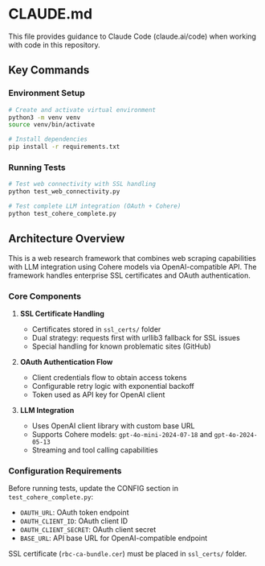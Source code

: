 # CLAUDE.md

This file provides guidance to Claude Code (claude.ai/code) when working with code in this repository.

## Key Commands

### Environment Setup
```bash
# Create and activate virtual environment
python3 -m venv venv
source venv/bin/activate

# Install dependencies
pip install -r requirements.txt
```

### Running Tests
```bash
# Test web connectivity with SSL handling
python test_web_connectivity.py

# Test complete LLM integration (OAuth + Cohere)
python test_cohere_complete.py
```

## Architecture Overview

This is a web research framework that combines web scraping capabilities with LLM integration using Cohere models via OpenAI-compatible API. The framework handles enterprise SSL certificates and OAuth authentication.

### Core Components

1. **SSL Certificate Handling**
   - Certificates stored in `ssl_certs/` folder
   - Dual strategy: requests first with urllib3 fallback for SSL issues
   - Special handling for known problematic sites (GitHub)

2. **OAuth Authentication Flow**
   - Client credentials flow to obtain access tokens
   - Configurable retry logic with exponential backoff
   - Token used as API key for OpenAI client

3. **LLM Integration**
   - Uses OpenAI client library with custom base URL
   - Supports Cohere models: `gpt-4o-mini-2024-07-18` and `gpt-4o-2024-05-13`
   - Streaming and tool calling capabilities

### Configuration Requirements

Before running tests, update the CONFIG section in `test_cohere_complete.py`:
- `OAUTH_URL`: OAuth token endpoint
- `OAUTH_CLIENT_ID`: OAuth client ID
- `OAUTH_CLIENT_SECRET`: OAuth client secret  
- `BASE_URL`: API base URL for OpenAI-compatible endpoint

SSL certificate (`rbc-ca-bundle.cer`) must be placed in `ssl_certs/` folder.